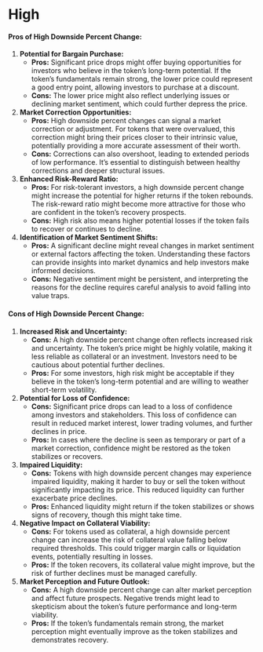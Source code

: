 # High

#### **Pros of High Downside Percent Change:**

1. **Potential for Bargain Purchase:**
   * **Pros:** Significant price drops might offer buying opportunities for investors who believe in the token’s long-term potential. If the token’s fundamentals remain strong, the lower price could represent a good entry point, allowing investors to purchase at a discount.
   * **Cons:** The lower price might also reflect underlying issues or declining market sentiment, which could further depress the price.
2. **Market Correction Opportunities:**
   * **Pros:** High downside percent changes can signal a market correction or adjustment. For tokens that were overvalued, this correction might bring their prices closer to their intrinsic value, potentially providing a more accurate assessment of their worth.
   * **Cons:** Corrections can also overshoot, leading to extended periods of low performance. It’s essential to distinguish between healthy corrections and deeper structural issues.
3. **Enhanced Risk-Reward Ratio:**
   * **Pros:** For risk-tolerant investors, a high downside percent change might increase the potential for higher returns if the token rebounds. The risk-reward ratio might become more attractive for those who are confident in the token’s recovery prospects.
   * **Cons:** High risk also means higher potential losses if the token fails to recover or continues to decline.
4. **Identification of Market Sentiment Shifts:**
   * **Pros:** A significant decline might reveal changes in market sentiment or external factors affecting the token. Understanding these factors can provide insights into market dynamics and help investors make informed decisions.
   * **Cons:** Negative sentiment might be persistent, and interpreting the reasons for the decline requires careful analysis to avoid falling into value traps.

#### **Cons of High Downside Percent Change:**

1. **Increased Risk and Uncertainty:**
   * **Cons:** A high downside percent change often reflects increased risk and uncertainty. The token’s price might be highly volatile, making it less reliable as collateral or an investment. Investors need to be cautious about potential further declines.
   * **Pros:** For some investors, high risk might be acceptable if they believe in the token’s long-term potential and are willing to weather short-term volatility.
2. **Potential for Loss of Confidence:**
   * **Cons:** Significant price drops can lead to a loss of confidence among investors and stakeholders. This loss of confidence can result in reduced market interest, lower trading volumes, and further declines in price.
   * **Pros:** In cases where the decline is seen as temporary or part of a market correction, confidence might be restored as the token stabilizes or recovers.
3. **Impaired Liquidity:**
   * **Cons:** Tokens with high downside percent changes may experience impaired liquidity, making it harder to buy or sell the token without significantly impacting its price. This reduced liquidity can further exacerbate price declines.
   * **Pros:** Enhanced liquidity might return if the token stabilizes or shows signs of recovery, though this might take time.
4. **Negative Impact on Collateral Viability:**
   * **Cons:** For tokens used as collateral, a high downside percent change can increase the risk of collateral value falling below required thresholds. This could trigger margin calls or liquidation events, potentially resulting in losses.
   * **Pros:** If the token recovers, its collateral value might improve, but the risk of further declines must be managed carefully.
5. **Market Perception and Future Outlook:**
   * **Cons:** A high downside percent change can alter market perception and affect future prospects. Negative trends might lead to skepticism about the token’s future performance and long-term viability.
   * **Pros:** If the token’s fundamentals remain strong, the market perception might eventually improve as the token stabilizes and demonstrates recovery.
